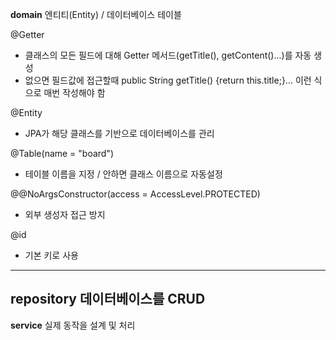





**domain**
엔티티(Entity) / 데이터베이스 테이블

@Getter
* 클래스의 모든 필드에 대해 Getter 메서드(getTitle(), getContent()...)를 자동 생성
* 없으면 필드값에 접근할때 public String getTitle() {return this.title;}... 이런 식으로 매번 작성해야 함

@Entity
* JPA가 해당 클래스를 기반으로 데이터베이스를 관리

@Table(name = "board")
* 테이블 이름을 지정 / 안하면 클래스 이름으로 자동설정

@@NoArgsConstructor(access = AccessLevel.PROTECTED)
* 외부 생성자 접근 방지

@id
* 기본 키로 사용


---
**repository**
데이터베이스를 CRUD
---
**service**
실제 동작을 설계 및 처리
